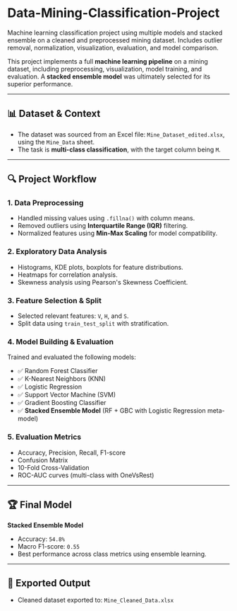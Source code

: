 # Data-Mining-Classification-Project
Machine learning classification project using multiple models and stacked ensemble on a cleaned and preprocessed mining dataset. Includes outlier removal, normalization, visualization, evaluation, and model comparison.

This project implements a full **machine learning pipeline** on a mining dataset, including preprocessing, visualization, model training, and evaluation. A **stacked ensemble model** was ultimately selected for its superior performance.

---

## 📊 Dataset & Context

- The dataset was sourced from an Excel file: `Mine_Dataset_edited.xlsx`, using the `Mine_Data` sheet.
- The task is **multi-class classification**, with the target column being `M`.

---

## 🔍 Project Workflow

### 1. Data Preprocessing
- Handled missing values using `.fillna()` with column means.
- Removed outliers using **Interquartile Range (IQR)** filtering.
- Normalized features using **Min-Max Scaling** for model compatibility.

### 2. Exploratory Data Analysis
- Histograms, KDE plots, boxplots for feature distributions.
- Heatmaps for correlation analysis.
- Skewness analysis using Pearson's Skewness Coefficient.

### 3. Feature Selection & Split
- Selected relevant features: `V`, `H`, and `S`.
- Split data using `train_test_split` with stratification.

### 4. Model Building & Evaluation
Trained and evaluated the following models:
- ✅ Random Forest Classifier  
- ✅ K-Nearest Neighbors (KNN)  
- ✅ Logistic Regression  
- ✅ Support Vector Machine (SVM)  
- ✅ Gradient Boosting Classifier  
- ✅ **Stacked Ensemble Model** (RF + GBC with Logistic Regression meta-model)

### 5. Evaluation Metrics
- Accuracy, Precision, Recall, F1-score
- Confusion Matrix
- 10-Fold Cross-Validation
- ROC-AUC curves (multi-class with OneVsRest)

---

## 🏆 Final Model

**Stacked Ensemble Model**  
- Accuracy: `54.8%`  
- Macro F1-score: `0.55`  
- Best performance across class metrics using ensemble learning.

---

## 💾 Exported Output
- Cleaned dataset exported to: `Mine_Cleaned_Data.xlsx`


